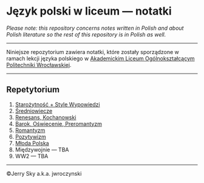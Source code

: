 # Język polski w liceum — notatki

*Please note: this repository concerns notes written in Polish and about Polish literature so the rest of this repository is in Polish as well.*

---

Niniejsze repozytorium zawiera notatki, które zostały sporządzone w ramach lekcji języka polskiego w [Akademickim Liceum Ogólnokształcącym Politechniki Wrocławskiej](https://liceum.pwr.edu.pl/).

---

## Repetytorium

1. [Starożytność + Style Wypowiedzi](repetytorium/starożytność.md)
2. [Średniowiecze](repetytorium/średniowiecze.md)
3. [Renesans, Kochanowski](repetytorium/renesans-kochanowski.md)
4. [Barok, Oświecenie, Preromantyzm](repetytorium/barok-oświecenie-preromantyzm.md)
5. [Romantyzm](repetytorium/romantyzm.md)
6. [Pozytywizm](repetytorium/pozytywizm.md)
7. [Młoda Polska](repetytorium/młoda-polska.md)
8. Międzywojnie — TBA
9. WW2 — TBA

---

©Jerry Sky a.k.a. jwroczynski
